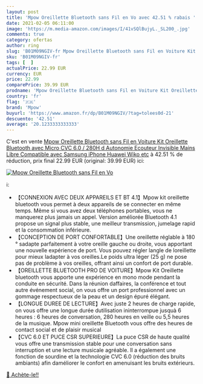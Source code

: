 ```yaml
---
layout: post
title: 'Mpow Oreillette Bluetooth sans Fil en Vo avec 42.51 % rabais '
date: 2021-02-05 06:11:00
image: 'https://m.media-amazon.com/images/I/41vSQlBujyL._SL200_.jpg'
comments: true
category: ofertas
author: ring
slug: 'B01M09NGIV-fr Mpow Oreillette Bluetooth sans Fil en Voiture Kit...'
sku: 'B01M09NGIV-fr'
tags: [  ]
actualPrice: 22.99 EUR
currency: EUR
price: 22.99
comparePrice: 39.99 EUR
prodname: 'Mpow Oreillette Bluetooth sans Fil en Voiture Kit Oreillette Bluetooth avec Micro CVC 6.0 / 280H d Autonomie Ecouteur Invisible Mains Libre Compatible avec Samsung  iPhone  Huawei  Wiko  etc'
country: 'fr'
flag: '🇫🇷'
brand: 'Mpow'
buyurl: 'https://www.amazon.fr/dp/B01M09NGIV/?tag=tolees0d-21'
descuento: '42.51'
average: '20.1233333333333'
---
```


C'est en vente [Mpow Oreillette Bluetooth sans Fil en Voiture Kit Oreillette Bluetooth avec Micro CVC 6.0 / 280H d Autonomie Ecouteur Invisible Mains Libre Compatible avec Samsung  iPhone  Huawei  Wiko  etc](https://www.amazon.fr/dp/B01M09NGIV/?tag=tolees0d-21)  à  42.51 % de réduction, prix final  22.99 EUR (original: 39.99 EUR) ici:

[![Mpow Oreillette Bluetooth sans Fil en Vo](https://m.media-amazon.com/images/I/41vSQlBujyL._SL200_.jpg)](https://www.amazon.fr/dp/B01M09NGIV/?tag=tolees0d-21)

ℹ️:

- 【CONNEXION AVEC DEUX APPAREILS ET BT 4.1】Mpow kit oreillette bluetooth vous permet à deux appareils de se connecter en même temps. Même si vous avez deux téléphones portables, vous ne manquerez plus jamais un appel. Version améliorée Bluetooth 4.1 propose un signal plus stable, une meilleur transmission, jumelage rapid et la consommation inférieure.
- 【CONCEPTION DE PORT CONFORTABLE】Une oreillette réglable à 180 ° sadapte parfaitement à votre oreille gauche ou droite, vous apportant une nouvelle expérience de port. Vous pouvez régler langle de loreillette pour mieux ladapter à vos oreilles.Le poids ultra léger (25 g) ne pose pas de problème à vos oreilles, offrant ainsi un confort de port durable.
- 【OREILLETTE BLUETOOTH PRO DE VOITURE】Mpow Kit Oreillette bluetooth vous apporte une expérience en mono mode pendant la conduite en sécurité. Dans la réunion daffaires, la conférence et tout autre événement social, on vous offre un port professionnel avec un gommage respectueux de la peau et un design épuré élégant.
- 【LONGUE DUREE DE LECTURE】Avec juste 2 heures de charge rapide, on vous offre une longue durée dutilisation ininterrompue jusquà 6 heures : 6 heures de conversation, 280 heures en veille ou 5,5 heures de la musique. Mpow mini oreillette Bluetooth vous offre des heures de contact social et de plaisir musical
- 【CVC 6.0 ET PUCE CSR SUPERIEURE】La puce CSR de haute qualité vous offre une transmission stable pour une conversation sans interruption et une lecture musicale agréable. Il a également une fonction de sourdine et la technologie CVC 6.0 (réduction des bruits ambiants) afin daméliorer le confort en amenuisant les bruits extérieurs.

[🛒 Achète-le!!](https://www.amazon.fr/dp/B01M09NGIV/?tag=tolees0d-21)
